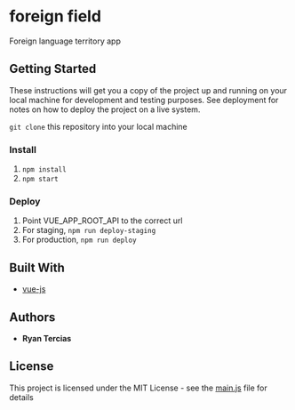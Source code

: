 # foreign field
Foreign language territory app

## Getting Started
These instructions will get you a copy of the project up and running on your local machine for development and testing purposes. See deployment for notes on how to deploy the project on a live system.

`git clone` this repository into your local machine

### Install
1. `npm install`
2. `npm start`

### Deploy
1. Point VUE_APP_ROOT_API to the correct url
2. For staging, `npm run deploy-staging`
3. For production, `npm run deploy`

## Built With
* [vue-js](https://github.com/vuejs/vue)

## Authors

* **Ryan Tercias**


## License

This project is licensed under the MIT License - see the [main.js](src/main.js) file for details
